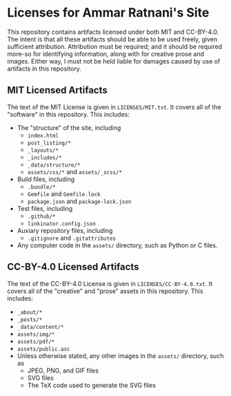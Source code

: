 # Licenses for Ammar Ratnani's Site

This repository contains artifacts licensed under both MIT and CC-BY-4.0. The
intent is that all these artifacts should be able to be used freely, given
sufficient attribution. Attribution must be required; and it should be required
more-so for identifying information, along with for creative prose and images.
Either way, I must not be held liable for damages caused by use of artifacts in
this repository.

## MIT Licensed Artifacts

The text of the MIT License is given in `LICENSES/MIT.txt`. It covers all of the
"software" in this repository. This includes:
  * The "structure" of the site, including
    * `index.html`
    * `post_listing/*`
    * `_layouts/*`
    * `_includes/*`
    * `_data/structure/*`
    * `assets/css/*` and `assets/_scss/*`
  * Build files, including
    * `.bundle/*`
    * `Gemfile` and `Gemfile.lock`
    * `package.json` and `package-lock.json`
  * Test files, including
    * `.github/*`
    * `linkinator.config.json`
  * Auxiary repository files, including
    * `.gitignore` and `.gitattributes`
  * Any computer code in the `assets/` directory, such as Python or C files.

## CC-BY-4.0 Licensed Artifacts

The text of the CC-BY-4.0 License is given in `LICENSES/CC-BY-4.0.txt`. It
covers all of the "creative" and "prose" assets in this repository. This
includes:
  * `_about/*`
  * `_posts/*`
  * `_data/content/*`
  * `assets/img/*`
  * `assets/pdf/*`
  * `assets/public.asc`
  * Unless otherwise stated, any other images in the `assets/` directory, such
    as
    * JPEG, PNG, and GIF files
    * SVG files
    * The TeX code used to generate the SVG files

